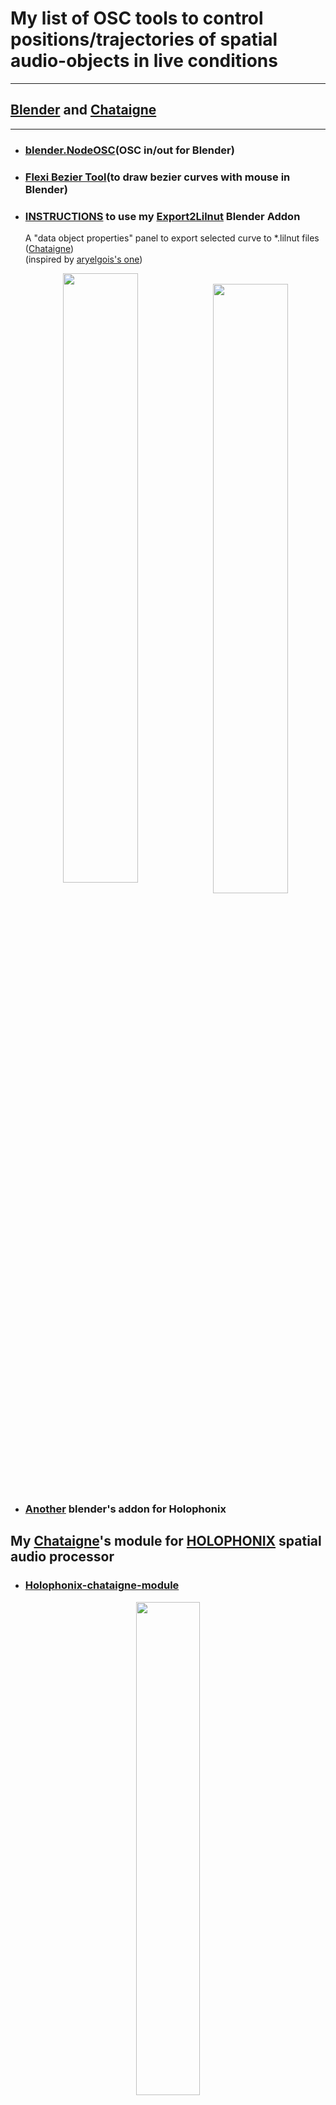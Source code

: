 # My list of OSC tools to control positions/trajectories of spatial audio-objects in live conditions

---

## [Blender](https://www.blender.org/) and [Chataigne](http://benjamin.kuperberg.fr/chataigne)

---

- ### [blender.NodeOSC](https://github.com/maybites/blender.NodeOSC)(OSC in/out for Blender)
- ### [Flexi Bezier Tool](https://github.com/shspage/blenderbezierutils)(to draw bezier curves with mouse in Blender)
- ### [INSTRUCTIONS](https://github.com/dewiweb/chataigne_spatiale/wiki/Blender-Tutorials) to use my [Export2Lilnut](../master/blender_files/blender_scripts/Export2Lilnut_addon.py) Blender Addon

  A "data object properties" panel to export selected curve to \*.lilnut files ([Chataigne](https://benjamin.kuperberg.fr/chataigne/fr)) \
   (inspired by [aryelgois's one](https://github.com/aryelgois/blender-curve-to-svg))
  <p align="center">
  <img style=" float:left; width:50%" src="https://user-images.githubusercontent.com/3625655/117938092-f36b4000-b306-11eb-8299-176251e8b213.png" width="45%">
  &nbsp;
  <img style=" float:left; width:50%" src="https://user-images.githubusercontent.com/3625655/117030296-c06dee80-acff-11eb-867e-792de90fc4b5.gif" width="45%">
  </p>

- ### [Another](../master/blender_files/blender_scripts/holo_blend/holophonix_utils_1.0.7.zip) blender's addon for Holophonix

## My [Chataigne](https://benjamin.kuperberg.fr/chataigne/fr)'s module for [HOLOPHONIX](http://holophonix.xyz/) spatial audio processor

- ### [Holophonix-chataigne-module](https://github.com/dewiweb/Holophonix-chataigne-module)

<p align="center">
<img src="https://user-images.githubusercontent.com/3625655/117127100-f52f8380-ad9b-11eb-8428-a68ca44ecd5d.gif" width="45%">
</p>

---

## [Open-Stage-Control](https://openstagecontrol.ammd.net/) to design touch-friendly OSC control UI

---

<p align="center">
<img style=" float:left; width:50%" src="https://user-images.githubusercontent.com/3625655/117117331-b8f62600-ad8f-11eb-8ab2-588eb42b116a.png" width="35%">
<img style=" float:left; width:50%" src="https://user-images.githubusercontent.com/3625655/117154476-2ae46480-adbc-11eb-9979-6f24310feb0b.png" width="35%">
</p>

---

## [3DCONNEXION SpaceMouse Compact](https://3dconnexion.com/fr/product/spacemouse-compact/) as an OSC controller

---

- ### [spacemouse-osc](https://github.com/dewiweb/spacemouse-osc)
